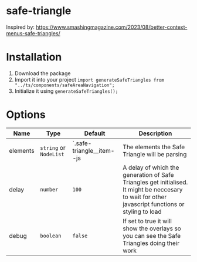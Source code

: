 # safe-triangle

Inspired by: https://www.smashingmagazine.com/2023/08/better-context-menus-safe-triangles/

# Installation
1. Download the package
2. Import it into your project `import generateSafeTriangles from "../ts/components/safeAreaNavigation";`
3. Initialize it using `generateSafeTriangles();`

# Options
| Name | Type | Default | Description |
| ---- | ---- | ------- | ----------- |
| elements | `string` or `NodeList` | `.safe-triangle__item--js | The elements the Safe Triangle will be parsing |
| delay | `number` | `100` | A delay of which the generation of Safe Triangles get initialised. It might be neccesary to wait for other javascript functions or styling to load |
| debug | `boolean` | `false` | If set to true it will show the overlays so you can see the Safe Triangles doing their work |
